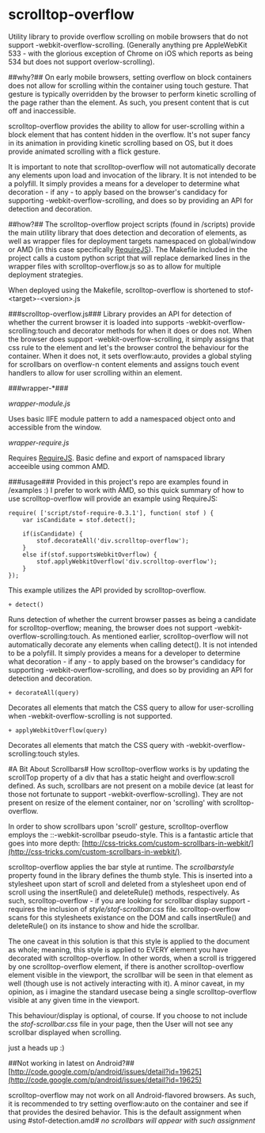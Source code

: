 scrolltop-overflow
==================

Utility library to provide overflow scrolling on mobile browsers that do not support -webkit-overflow-scrolling. (Generally anything pre AppleWebKit 533 - with the glorious exception of Chrome on iOS which reports as being 534 but does not support overlow-scrolling).

##why?##
On early mobile browsers, setting overflow on block containers does not allow for scrolling within the container using touch gesture. That gesture is typically overridden by the browser to perform kinetic scrolling of the page rather than the element. As such, you present content that is cut off and inaccessible.

scrolltop-overflow provides the ability to allow for user-scrolling within a block element that has content hidden in the overflow. It's not super fancy in its animation in providing kinetic scrolling based on OS, but it does provide animated scrolling with a flick gesture.

It is important to note that scrolltop-overflow will not automatically decorate any elements upon load and invocation of the library. It is not intended to be a polyfill. It simply provides a means for a developer to determine what decoration - if any - to apply based on the browser's candidacy for supporting -webkit-overflow-scrolling, and does so by providing an API for detection and decoration.

##how?##
The scrolltop-overflow project scripts (found in /scripts) provide the main utility library that does detection and decoration of elements, as well as wrapper files for deployment targets namespaced on global/window or AMD (in this case specifically [RequireJS](http://requirejs.org)). The Makefile included in the project calls a custom python script that will replace demarked lines in the wrapper files with scrolltop-overflow.js so as to allow for multiple deployment strategies.

When deployed using the Makefile, scrolltop-overflow is shortened to stof-&lt;target&gt;-&lt;version&gt;.js

###scrolltop-overflow.js###
Library provides an API for detection of whether the current browser it is loaded into supports -webkit-overflow-scrolling:touch and decorator methods for when it does or does not. When the browser does support -webkit-overflow-scrolling, it simply assigns that css rule to the element and let's the browser control the behaviour for the container. When it does not, it sets overflow:auto, provides a global styling for scrollbars on overflow-n content elements and assigns touch event handlers to allow for user scrolling within an element.

###wrapper-*###

_wrapper-module.js_

Uses basic IIFE module pattern to add a namespaced object onto and accessible from the window.

_wrapper-require.js_

Requires [RequireJS](http://requirejs.org). Basic define and export of namspaced library acceeible using common AMD.

###usage###
Provided in this project's repo are examples found in /examples :) I prefer to work with AMD, so this quick summary of how to use scrolltop-overflow will provide an example using RequireJS:

	require( ['script/stof-require-0.3.1'], function( stof ) {
		var isCandidate = stof.detect();
		
	    if(isCandidate) {
	        stof.decorateAll('div.scrolltop-overflow');
	    }
	    else if(stof.supportsWebkitOverflow) {
	        stof.applyWebkitOverflow('div.scrolltop-overflow');
	    }
	});

This example utilizes the API provided by scrolltop-overflow.

	+ detect()
Runs detection of whether the current browser passes as being a candidate for scrolltop-overflow; meaning, the browser does not support -webkit-overflow-scrolling:touch. As mentioned earlier, scrolltop-overflow will not automatically decorate any elements when calling detect(). It is not intended to be a polyfill. It simply provides a means for a developer to determine what decoration - if any - to apply based on the browser's candidacy for supporting -webkit-overflow-scrolling, and does so by providing an API for detection and decoration.

	+ decorateAll(query)
Decorates all elements that match the CSS query to allow for user-scrolling when -webkit-overflow-scrolling is not supported.

	+ applyWebkitOverflow(query)
Decorates all elements that match the CSS query with -webkit-overflow-scrolling:touch styles.

#A Bit About Scrollbars#
How scrolltop-overflow works is by updating the scrollTop property of a div that has a static height and overflow:scroll defined. As such, scrollbars are not present on a mobile device (at least for those not fortunate to support -webkit-overflow-scrolling). They are not present on resize of the element container, nor on 'scrolling' with scrolltop-overflow.

In order to show scrollbars upon 'scroll' gesture, scrolltop-overflow employs the ::-webkit-scrollbar pseudo-style. This is a fantastic article that goes into more depth: [http://css-tricks.com/custom-scrollbars-in-webkit/](http://css-tricks.com/custom-scrollbars-in-webkit/).

scrolltop-overflow applies the bar style at runtime. The _scrollbarstyle_ property found in the library defines the thumb style. This is inserted into a stylesheet upon start of scroll and deleted from a stylesheet upon end of scroll using the insertRule() and deleteRule() methods, respectively. As such, scrolltop-overflow - if you are looking for scrollbar display support - requires the inclusion of _style/stof-scrollbar.css_ file. scrolltop-overflow scans for this stylesheets existance on the DOM and calls insertRule() and deleteRule() on its instance to show and hide the scrollbar.

The one caveat in this solution is that this style is applied to the document as whole; meaning, this style is applied to EVERY element you have decorated with scrolltop-overflow. In other words, when a scroll is triggered by one scrolltop-overflow element, if there is another scrolltop-overflow element visible in the viewport, the scrollbar will be seen in that element as well (though use is not actively interacting with it). A minor caveat, in my opinion, as i imagine the standard usecase being a single scrolltop-overflow visible at any given time in the viewport.

This behaviour/display is optional, of course. If you choose to not include the _stof-scrollbar.css_ file in your page, then the User will not see any scrollbar displayed when scrolling.

just a heads up :)

##Not working in latest on Android?##
[http://code.google.com/p/android/issues/detail?id=19625](http://code.google.com/p/android/issues/detail?id=19625)

scrolltop-overflow may not work on all Android-flavored browsers. As such, it is recommended to try setting overflow:auto on the container and see if that provides the desired behavior. This is the default assignment when using #stof-detection.amd# _no scrollbars will appear with such assignment_